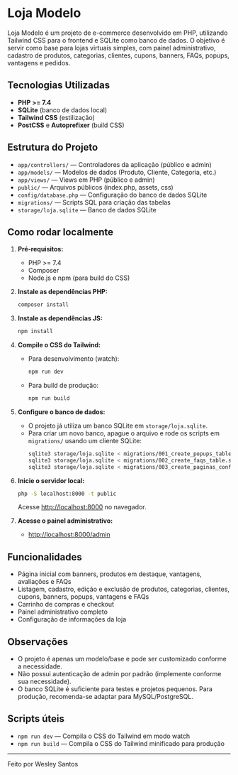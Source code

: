 # Loja Modelo

Loja Modelo é um projeto de e-commerce desenvolvido em PHP, utilizando Tailwind CSS para o frontend e SQLite como banco de dados. O objetivo é servir como base para lojas virtuais simples, com painel administrativo, cadastro de produtos, categorias, clientes, cupons, banners, FAQs, popups, vantagens e pedidos.

## Tecnologias Utilizadas

- **PHP >= 7.4**
- **SQLite** (banco de dados local)
- **Tailwind CSS** (estilização)
- **PostCSS** e **Autoprefixer** (build CSS)

## Estrutura do Projeto

- `app/controllers/` — Controladores da aplicação (público e admin)
- `app/models/` — Modelos de dados (Produto, Cliente, Categoria, etc.)
- `app/views/` — Views em PHP (público e admin)
- `public/` — Arquivos públicos (index.php, assets, css)
- `config/database.php` — Configuração do banco de dados SQLite
- `migrations/` — Scripts SQL para criação das tabelas
- `storage/loja.sqlite` — Banco de dados SQLite

## Como rodar localmente

1. **Pré-requisitos:**
   - PHP >= 7.4
   - Composer
   - Node.js e npm (para build do CSS)

2. **Instale as dependências PHP:**
   ```bash
   composer install
   ```

3. **Instale as dependências JS:**
   ```bash
   npm install
   ```

4. **Compile o CSS do Tailwind:**
   - Para desenvolvimento (watch):
     ```bash
     npm run dev
     ```
   - Para build de produção:
     ```bash
     npm run build
     ```

5. **Configure o banco de dados:**
   - O projeto já utiliza um banco SQLite em `storage/loja.sqlite`.
   - Para criar um novo banco, apague o arquivo e rode os scripts em `migrations/` usando um cliente SQLite:
     ```bash
     sqlite3 storage/loja.sqlite < migrations/001_create_popups_table.sql
     sqlite3 storage/loja.sqlite < migrations/002_create_faqs_table.sql
     sqlite3 storage/loja.sqlite < migrations/003_create_paginas_config_table.sql
     ```

6. **Inicie o servidor local:**
   ```bash
   php -S localhost:8000 -t public
   ```
   Acesse [http://localhost:8000](http://localhost:8000) no navegador.

7. **Acesse o painel administrativo:**
   - [http://localhost:8000/admin](http://localhost:8000/admin)

## Funcionalidades

- Página inicial com banners, produtos em destaque, vantagens, avaliações e FAQs
- Listagem, cadastro, edição e exclusão de produtos, categorias, clientes, cupons, banners, popups, vantagens e FAQs
- Carrinho de compras e checkout
- Painel administrativo completo
- Configuração de informações da loja

## Observações

- O projeto é apenas um modelo/base e pode ser customizado conforme a necessidade.
- Não possui autenticação de admin por padrão (implemente conforme sua necessidade).
- O banco SQLite é suficiente para testes e projetos pequenos. Para produção, recomenda-se adaptar para MySQL/PostgreSQL.

## Scripts úteis

- `npm run dev` — Compila o CSS do Tailwind em modo watch
- `npm run build` — Compila o CSS do Tailwind minificado para produção

---

Feito por Wesley Santos
